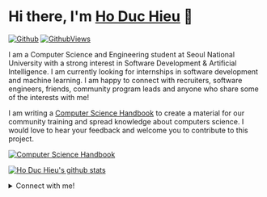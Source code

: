 # Hi there, I'm [Ho Duc Hieu](https://www.hoduchieu.tech/) 👋 
[![Github](https://img.shields.io/github/followers/hoduchieu01?label=Follow&style=social)](https://github.com/hoduchieu01)
[![GithubViews](https://api.freemotion-llc.com/api/github/v1/profile-views?username=hoduchieu01)](https://github.com/hoduchieu01)

I am a Computer Science and Engineering student at Seoul National University with a strong interest in Software Development & Artificial Intelligence. I am currently looking for internships in software development and machine learning. I am happy to connect with recruiters, software engineers, friends, community program leads and anyone who share some of the interests with me!

I am writing a [Computer Science Handbook](https://github.com/hoduchieu01/Computer-Science-Handbook) to create a material for our community training and spread knowledge about computers science. I would love to hear your feedback and welcome you to contribute to this project.

[![Computer Science Handbook](https://github-readme-stats.vercel.app/api/pin/?username=hoduchieu01&theme=default&repo=Computer-Science-Handbook)](https://github.com/hoduchieu01/Computer-Science-Handbook)

[![Ho Duc Hieu's github stats](https://github-readme-stats.vercel.app/api?username=hoduchieu01&show_icons=true&include_all_commits=true&count_private=true&theme=default)](https://github.com/hoduchieu01)

<details>
  <summary>
  Connect with me!
  </summary>
<br />

- My email:[hoduchieu01@gmail.com](mailto:hoduchieu01@gmail.com)
- [Facebook](https://www.facebook.com/hoduchieu01)
- [Github](https://github.com/hoduchieu01)
- [My website](https://www.hoduchieu.tech)
- [YouTube](https://www.youtube.com/channel/UCb0AEkWItboHlbLqsRS9ERA)
- [LinkedIn](https://www.linkedin.com/in/hoduchieu01/)
- For detailed information about me, please view [my CV](https://www.hoduchieu.tech/CV_HODUCHIEU.pdf)

</details>
